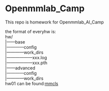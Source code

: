 # Openmmlab_Camp
This repo is homework for Openmmlab_AI_Camp    

the format of everyhw is:   
      hw/    
      |——base    
      |————config    
      |————work_dirs    
      |——————xxx.log   
      |——————xxx.pth   
      |——advanced   
      |————config    
      |————work_dirs    
hw01 can be found:[mmcls](https://github.com/open-mmlab/OpenMMLabCamp/issues/6)   
